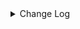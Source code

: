 <details><summary> Change Log </summary>

| Change | Commit | Version |
| --- | --- | --- |
|[improve] iotdb options (#8965)|https://github.com/apache/seatunnel/commit/6e073935f4|2.3.10|
|[Improve] restruct connector common options (#8634)|https://github.com/apache/seatunnel/commit/f3499a6eeb|2.3.10|
|[Improve][dist]add shade check rule (#8136)|https://github.com/apache/seatunnel/commit/51ef800016|2.3.9|
|[Feature][Restapi] Allow metrics information to be associated to logical plan nodes (#7786)|https://github.com/apache/seatunnel/commit/6b7c53d03c|2.3.9|
|[Improve][Common] Introduce new error define rule (#5793)|https://github.com/apache/seatunnel/commit/9d1b2582b2|2.3.4|
|[Improve] Remove use `SeaTunnelSink::getConsumedType` method and mark it as deprecated (#5755)|https://github.com/apache/seatunnel/commit/8de7408100|2.3.4|
|Support config column/primaryKey/constraintKey in schema (#5564)|https://github.com/apache/seatunnel/commit/eac76b4e50|2.3.4|
|[Doc] update iotdb document (#5404)|https://github.com/apache/seatunnel/commit/856aedb3c9|2.3.4|
|[Improve] [Connector-V2] Remove scheduler in IoTDB sink (#5270)|https://github.com/apache/seatunnel/commit/299637868c|2.3.4|
|[Hotfix] Fix com.google.common.base.Preconditions to seatunnel shade one (#5284)|https://github.com/apache/seatunnel/commit/ed5eadcf73|2.3.3|
|Merge branch &#x27;dev&#x27; into merge/cdc|https://github.com/apache/seatunnel/commit/4324ee1912|2.3.1|
|[Improve][Project] Code format with spotless plugin.|https://github.com/apache/seatunnel/commit/423b583038|2.3.1|
|[improve][api] Refactoring schema parse (#4157)|https://github.com/apache/seatunnel/commit/b2f573a13e|2.3.1|
|[Improve][build] Give the maven module a human readable name (#4114)|https://github.com/apache/seatunnel/commit/d7cd601051|2.3.1|
|[Improve][Project] Code format with spotless plugin. (#4101)|https://github.com/apache/seatunnel/commit/a2ab166561|2.3.1|
|[Improve][SourceConnector] Unified schema parameter, update IoTDB sou… (#3896)|https://github.com/apache/seatunnel/commit/a0959c5fd1|2.3.1|
|[Feature][Connector] add get source method to all source connector (#3846)|https://github.com/apache/seatunnel/commit/417178fb84|2.3.1|
|[Feature][API &amp; Connector &amp; Doc] add parallelism and column projection interface (#3829)|https://github.com/apache/seatunnel/commit/b9164b8ba1|2.3.1|
|[Hotfix][OptionRule] Fix option rule about all connectors (#3592)|https://github.com/apache/seatunnel/commit/226dc6a119|2.3.0|
|[Improve][Connector-V2][Iotdb] Unified exception for iotdb source &amp; sink connector (#3557)|https://github.com/apache/seatunnel/commit/7353fed6d6|2.3.0|
|[Feature][Connector V2] expose configurable options in IoTDB (#3387)|https://github.com/apache/seatunnel/commit/06359ea76a|2.3.0|
|[Improve][Connector-V2][IotDB]Add IotDB sink parameter check (#3412)|https://github.com/apache/seatunnel/commit/91240a3dcb|2.3.0|
|[Bug][Connector-v2] Fix IoTDB connector sink NPE (#3080)|https://github.com/apache/seatunnel/commit/e5edf02433|2.3.0-beta|
|[Imporve][Connector-V2] Imporve iotdb connector (#2917)|https://github.com/apache/seatunnel/commit/3da11ce19b|2.3.0-beta|
|[DEV][Api] Replace SeaTunnelContext with JobContext and remove singleton pattern (#2706)|https://github.com/apache/seatunnel/commit/cbf82f755c|2.2.0-beta|
|[#2606]Dependency management split (#2630)|https://github.com/apache/seatunnel/commit/fc047be69b|2.2.0-beta|
|[chore][connector-common] Rename SeatunnelSchema to SeaTunnelSchema (#2538)|https://github.com/apache/seatunnel/commit/7dc2a27388|2.2.0-beta|
|[Connectors-V2]Support IoTDB Source (#2431)|https://github.com/apache/seatunnel/commit/7b78d6c922|2.2.0-beta|
|[Feature][Connector-V2] Support IoTDB sink (#2407)|https://github.com/apache/seatunnel/commit/c1bbbd59d5|2.2.0-beta|

</details>
